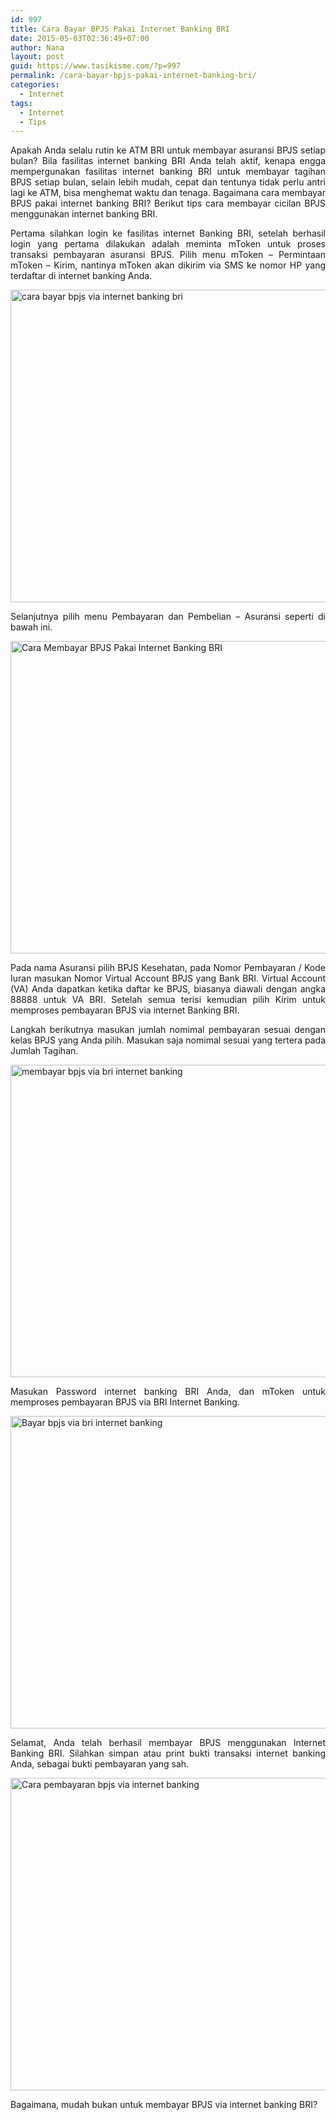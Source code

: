 ```yaml
---
id: 997
title: Cara Bayar BPJS Pakai Internet Banking BRI
date: 2015-05-03T02:36:49+07:00
author: Nana
layout: post
guid: https://www.tasikisme.com/?p=997
permalink: /cara-bayar-bpjs-pakai-internet-banking-bri/
categories:
  - Internet
tags:
  - Internet
  - Tips
---
```

<p style="text-align: justify;">
  Apakah Anda selalu rutin ke ATM BRI untuk membayar asuransi BPJS setiap bulan? Bila fasilitas internet banking BRI Anda telah aktif, kenapa engga mempergunakan fasilitas internet banking BRI untuk membayar tagihan BPJS setiap bulan, selain lebih mudah, cepat dan tentunya tidak perlu antri lagi ke ATM, bisa menghemat waktu dan tenaga. Bagaimana cara membayar BPJS pakai internet banking BRI? Berikut tips cara membayar cicilan BPJS menggunakan internet banking BRI.
</p>

<p style="text-align: justify;">
  Pertama silahkan login ke fasilitas internet Banking BRI, setelah berhasil login yang pertama dilakukan adalah meminta mToken untuk proses transaksi pembayaran asuransi BPJS. Pilih menu mToken – Permintaan mToken – Kirim, nantinya mToken akan dikirim via SMS ke nomor HP yang terdaftar di internet banking Anda.
</p>

<!--more-->

<p style="text-align: justify;">
  <img loading="lazy" class="aligncenter" src="https://3.bp.blogspot.com/-1NWTqcUQt5M/VUWImNptpoI/AAAAAAAAFPg/YHrDutj9CpY/s1600/cara-bayar-bpjs-internet-banking-bri-1.png" alt="cara bayar bpjs via internet banking bri" width="600" height="500" />
</p>

<p style="text-align: justify;">
  Selanjutnya pilih menu Pembayaran dan Pembelian – Asuransi seperti di bawah ini.
</p>

<p style="text-align: justify;">
  <img loading="lazy" class="aligncenter" src="https://2.bp.blogspot.com/-6HY3RqfVJOM/VUWImiDu51I/AAAAAAAAFPo/kNU4snKF1KA/s1600/cara-bayar-bpjs-internet-banking-bri-2.png" alt="Cara Membayar BPJS Pakai Internet Banking BRI" width="600" height="500" />
</p>

<p style="text-align: justify;">
  Pada nama Asuransi pilih BPJS Kesehatan, pada Nomor Pembayaran / Kode Iuran masukan Nomor Virtual Account BPJS yang Bank BRI. Virtual Account (VA) Anda dapatkan ketika daftar ke BPJS, biasanya diawali dengan angka 88888 untuk VA BRI. Setelah semua terisi kemudian pilih Kirim untuk memproses pembayaran BPJS via internet Banking BRI.
</p>

<p style="text-align: justify;">
  Langkah berikutnya masukan jumlah nomimal pembayaran sesuai dengan kelas BPJS yang Anda pilih. Masukan saja nomimal sesuai yang tertera pada Jumlah Tagihan.
</p>

<p style="text-align: justify;">
  <img loading="lazy" class="aligncenter" src="https://1.bp.blogspot.com/-0IdWR79wkTY/VUWImYTNawI/AAAAAAAAFPk/cELvwkeYEE0/s1600/cara-bayar-bpjs-internet-banking-bri-3.png" alt="membayar bpjs via bri internet banking" width="600" height="500" />
</p>

<p style="text-align: justify;">
  Masukan Password internet banking BRI Anda, dan mToken untuk memproses pembayaran BPJS via BRI Internet Banking.
</p>

<p style="text-align: justify;">
  <img loading="lazy" class="aligncenter" src="https://3.bp.blogspot.com/-rxt52UmtilI/VUWInJSJJxI/AAAAAAAAFPw/mrQbMPHs87o/s1600/cara-bayar-bpjs-internet-banking-bri-4.png" alt="Bayar bpjs via bri internet banking" width="600" height="500" />
</p>

<p style="text-align: justify;">
  Selamat, Anda telah berhasil membayar BPJS menggunakan Internet Banking BRI. Silahkan simpan atau print bukti transaksi internet banking Anda, sebagai bukti pembayaran yang sah.
</p>

<p style="text-align: justify;">
  <img loading="lazy" class="aligncenter" src="https://4.bp.blogspot.com/-jxdRvaop0qk/VUWInRPsUFI/AAAAAAAAFP0/N98x7TgAESI/s1600/cara-bayar-bpjs-internet-banking-bri-5.png" alt="Cara pembayaran bpjs via internet banking" width="600" height="500" />
</p>

<p style="text-align: justify;">
  Bagaimana, mudah bukan untuk membayar BPJS via internet banking BRI?
</p>